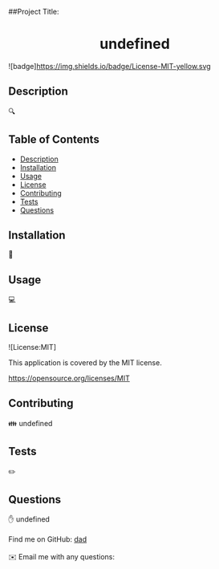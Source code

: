 

##Project Title: 
<h1 align="center">undefined </h1>
  
![badge]https://img.shields.io/badge/License-MIT-yellow.svg<br />


## Description
🔍 

## Table of Contents
- [Description](#description)
- [Installation](#installation)
- [Usage](#usage)
- [License](#license)
- [Contributing](#contributing)
- [Tests](#tests)
- [Questions](#questions)

## Installation
💾 

## Usage
💻 

## License
![License:MIT]

This application is covered by the MIT license. 

https://opensource.org/licenses/MIT<br />

## Contributing
👪 undefined

## Tests
✏️ 

## Questions
✋ undefined<br />
<br />
Find me on GitHub: [dad](https://github.com/dad)<br />
<br />
✉️ Email me with any questions: <br /><br />